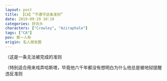 ```yaml
---
layout: post
title: 【CA】“不遵守这条准则”
date: 2019-09-29 10:10
categories: 好兆头
characters: ["Crowley", "Aziraphale"]
tags: ["CA"]
pov: 第一人称
origin: 名人朋友圈
---
```


（这是一条无法被完成的准则

（特别适合用来戏弄哈斯塔，毕竟他六千年都没有想明白为什么他总是被地狱提醒违反准则
